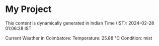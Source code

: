 # My Project

This content is dynamically generated in Indian Time (IST): 2024-02-28 01:06:28 IST


Current Weather in Coimbatore:
Temperature: 25.88 °C
Condition: mist
